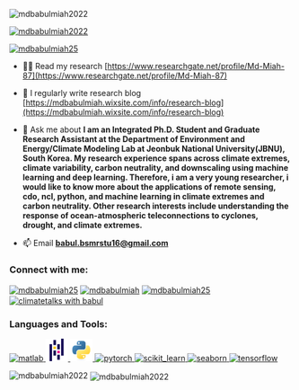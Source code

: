 <p align="left"> <img src="https://komarev.com/ghpvc/?username=mdbabulmiah2022&label=Profile%20views&color=0e75b6&style=flat" alt="mdbabulmiah2022" /> </p>

<p align="left"> <a href="https://github.com/ryo-ma/github-profile-trophy"><img src="https://github-profile-trophy.vercel.app/?username=mdbabulmiah2022" alt="mdbabulmiah2022" /></a> </p>

<p align="left"> <a href="https://twitter.com/mdbabulmiah25" target="blank"><img src="https://img.shields.io/twitter/follow/mdbabulmiah25?logo=twitter&style=for-the-badge" alt="mdbabulmiah25" /></a> </p>

- 👨‍💻 Read my research [https://www.researchgate.net/profile/Md-Miah-87](https://www.researchgate.net/profile/Md-Miah-87)

- 📝 I regularly write research blog [https://mdbabulmiah.wixsite.com/info/research-blog](https://mdbabulmiah.wixsite.com/info/research-blog)

- 💬 Ask me about **I am an Integrated Ph.D. Student and Graduate Research Assistant at the Department of Environment and Energy/Climate Modeling Lab at Jeonbuk National University(JBNU), South Korea. My research experience spans across climate extremes, climate variability, carbon neutrality, and downscaling using machine learning and deep learning. Therefore, i am a very young researcher, i would like to know more about the applications of remote sensing, cdo, ncl, python, and machine learning in climate extremes and carbon neutrality. Other research interests include understanding the response of ocean-atmospheric teleconnections to cyclones, drought, and climate extremes.**

- 📫 Email **babul.bsmrstu16@gmail.com**

<h3 align="left">Connect with me:</h3>
<p align="left">
<a href="https://twitter.com/mdbabulmiah25" target="blank"><img align="center" src="https://raw.githubusercontent.com/rahuldkjain/github-profile-readme-generator/master/src/images/icons/Social/twitter.svg" alt="mdbabulmiah25" height="30" width="40" /></a>
<a href="https://linkedin.com/in/mdbabulmiah" target="blank"><img align="center" src="https://raw.githubusercontent.com/rahuldkjain/github-profile-readme-generator/master/src/images/icons/Social/linked-in-alt.svg" alt="mdbabulmiah" height="30" width="40" /></a>
<a href="https://fb.com/mdbabulmiah25" target="blank"><img align="center" src="https://raw.githubusercontent.com/rahuldkjain/github-profile-readme-generator/master/src/images/icons/Social/facebook.svg" alt="mdbabulmiah25" height="30" width="40" /></a>
<a href="https://www.youtube.com/c/climatetalks with babul" target="blank"><img align="center" src="https://raw.githubusercontent.com/rahuldkjain/github-profile-readme-generator/master/src/images/icons/Social/youtube.svg" alt="climatetalks with babul" height="30" width="40" /></a>
</p>

<h3 align="left">Languages and Tools:</h3>
<p align="left"> <a href="https://www.mathworks.com/" target="_blank" rel="noreferrer"> <img src="https://upload.wikimedia.org/wikipedia/commons/2/21/Matlab_Logo.png" alt="matlab" width="40" height="40"/> </a> <a href="https://pandas.pydata.org/" target="_blank" rel="noreferrer"> <img src="https://raw.githubusercontent.com/devicons/devicon/2ae2a900d2f041da66e950e4d48052658d850630/icons/pandas/pandas-original.svg" alt="pandas" width="40" height="40"/> </a> <a href="https://www.python.org" target="_blank" rel="noreferrer"> <img src="https://raw.githubusercontent.com/devicons/devicon/master/icons/python/python-original.svg" alt="python" width="40" height="40"/> </a> <a href="https://pytorch.org/" target="_blank" rel="noreferrer"> <img src="https://www.vectorlogo.zone/logos/pytorch/pytorch-icon.svg" alt="pytorch" width="40" height="40"/> </a> <a href="https://scikit-learn.org/" target="_blank" rel="noreferrer"> <img src="https://upload.wikimedia.org/wikipedia/commons/0/05/Scikit_learn_logo_small.svg" alt="scikit_learn" width="40" height="40"/> </a> <a href="https://seaborn.pydata.org/" target="_blank" rel="noreferrer"> <img src="https://seaborn.pydata.org/_images/logo-mark-lightbg.svg" alt="seaborn" width="40" height="40"/> </a> <a href="https://www.tensorflow.org" target="_blank" rel="noreferrer"> <img src="https://www.vectorlogo.zone/logos/tensorflow/tensorflow-icon.svg" alt="tensorflow" width="40" height="40"/> </a> </p>

<p><img align="left" src="https://github-readme-stats.vercel.app/api/top-langs?username=mdbabulmiah2022&show_icons=true&locale=en&layout=compact" alt="mdbabulmiah2022" /></p>

<p>&nbsp;<img align="center" src="https://github-readme-stats.vercel.app/api?username=mdbabulmiah2022&show_icons=true&locale=en" alt="mdbabulmiah2022" /></p>

